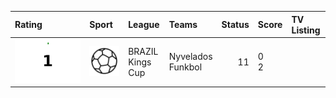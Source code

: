 | Rating                                                                                                                               | Sport                                                                                                        | League              | Teams                |   Status | Score   | TV Listing          |
|:-------------------------------------------------------------------------------------------------------------------------------------|:-------------------------------------------------------------------------------------------------------------|:--------------------|:---------------------|---------:|:--------|:--------------------|
| <img src="https://raw.githubusercontent.com/BlakeDuncan25/Donut-SVG-Ratings/bac4e4a278175106499642192132b1786a9aec38/1.svg" alt="1"> | <img src="https://raw.githubusercontent.com/BlakeDuncan25/Donut-SVG-Ratings/master/soccer.png" alt="Soccer"> | BRAZIL<br>Kings Cup | Nyvelados<br>Funkbol |       11 | 0<br>2  | <a href="#N/A"></a> |